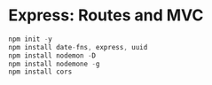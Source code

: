 # Express: Routes and MVC

```js
npm init -y
npm install date-fns, express, uuid
npm install nodemon -D
npm install nodemone -g
npm install cors
```
